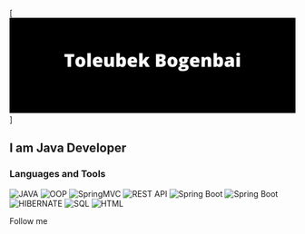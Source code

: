 [![Header](https://github.com/toleubekbogenbai/toleubekbogenbai/blob/main/Toleubek%20Bogenbai.png)]

## I am Java Developer

### Languages and Tools
![JAVA](https://img.shields.io/badge/Java-0d0d0d?style=for-the-badge&logo=JAVA)
![OOP](https://img.shields.io/badge/ООП-0d0d0d?style=for-the-badge&logo=JAVA)
![SpringMVC](https://img.shields.io/badge/SPRING_MVC-0d0d0d?style=for-the-badge&logo=SPRING)
![REST API](https://img.shields.io/badge/REST_API-0d0d0d?style=for-the-badge&logo=)
![Spring Boot](https://img.shields.io/badge/SPRING_SECURITY-0d0d0d?style=for-the-badge&logo=SPRINGBOOT)
![Spring Boot](https://img.shields.io/badge/Spring_Boot-0d0d0d?style=for-the-badge&logo=SPRINGBOOT)
![HIBERNATE](https://img.shields.io/badge/HIBERNATE-0d0d0d?style=for-the-badge&logo=hibernate)
![SQL](https://img.shields.io/badge/SQL-0d0d0d?style=for-the-badge&logo=mysql)
![HTML](https://img.shields.io/badge/HTML-0d0d0d?style=for-the-badge&logo=HTML5)

Follow me
